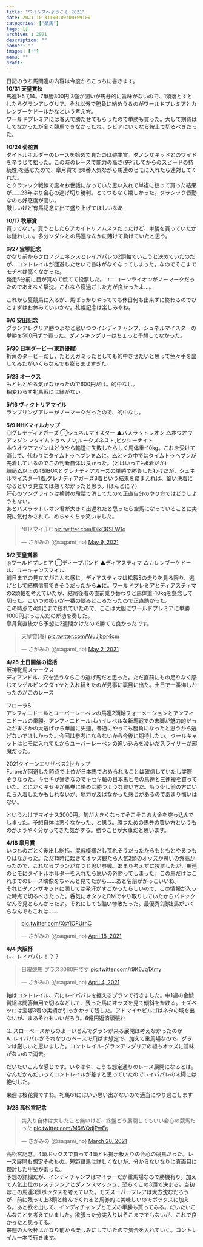 ```yaml
---
title: "ウインズへようこそ 2021"
date: 2021-10-31T00:00:00+09:00
categories: ["競馬"]
tags: []
archives : 2021
description: ""
banner: ""
images: [""]
menu: ""
draft:
---
```

日記のうち馬関連の内容は今度からこっちに書きます。  
**10/31 天皇賞秋**  
馬連1-5,7,14。7単勝300円
3強が固いが馬券的に旨味がないので、1頭落とすとしたらグランアレグリア。それ以外で勝負に絡めうるのがワールドプレミアとカレンブーケドールかなという考え方。  
ワールドプレミアには春天で勝たせてもらったので単勝も買った。大して期待はしてなかったが全く競馬できなかったね。シビアにいくなら鞍上で切るべきだった。  

**10/24 菊花賞**  
タイトルホルダーのレースを始めて見たのは弥生賞。ダノンザキッドとのワイドを辛うじて拾った。この時のレースで能力の高さ(先行してからのスピードの持続性)を感じたので、皐月賞では8番人気ながら馬連のヒモに入れたら連対してくれた。  
とクラシック戦線で度々お世話になっていた思い入れで単複に絞って買った結果が……23年ぶり会心の逃げ切り勝利。とてつもなく嬉しかった。クラシック皆勤なのも好感度が高い。  
厳しいけど有馬記念に出て盛り上げてほしいなあ
<!--more-->
**10/17 秋華賞**  
買ってない。買うとしたらアカイトリノムスメだったけど、単勝を買っていたかは疑わしい。多分ソダシとの馬連なんかに賭けて負けていたと思う。  

**6/27 宝塚記念**  
かなり前からクロノジェネシスとレイパパレの2頭軸でいこうと決めていたのだが、コントレイルが回避したせいで旨味がなくなってしまった。なのでそこまでモチベは高くなかった。  
発走5分前に目が覚めて慌てて投票した。ユニコーンライオンがノーマークだったのであえなく撃沈。これなら寝過ごした方が良かったよ…。  

これから夏競馬に入るが、馬ばっかりやってても休日何も出来ずに終わるのでひとまずはお休みでいいかな。札幌記念は楽しみやね。

**6/6 安田記念**   
グランアレグリア勝つよなと思いつつインディチャンプ、シュネルマイスターの単勝を500円ずつ買った。ダノンキングリーはちょっと予想してなかった。  

**5/30 日本ダービー(東京優駿)**  
折角のダービーだし、たとえガミったとしても的中させたいと思って色々手を出してみたがいくらなんでも膨らませすぎた。  

**5/23 オークス**  
もともとやる気がなかったので600円だけ。的中なし。  
相変わらず牝馬戦には縁がない。

**5/16 ヴィクトリアマイル**  
ランブリングアレーがノーマークだったので、的中なし。

**5/9 NHKマイルカップ**  
◎グレナディアガーズ ◯シュネルマイスター ▲バスラットレオン △ホウオウアマゾン ✓タイムトゥヘブン,ルークズネスト,ピクシーナイト  
ホウオウアマゾンはどうやら輸送に失敗したらしく馬体重-10kg。これを受けて消しで、代わりにタイムトゥヘブンを△に。△と✓の中ではタイムトゥヘブンが先着しているのでこの判断自体は良かった。(とはいっても6着だが)  
結局△以上の4頭BOXとグレナディアガーズの単勝で勝負したわけだが、シュネルマイスター1着,グレナディアガーズ3着という結果を踏まえれば、堅い決着になるという見立ては悪くなかったと思う。(ほんとに？)  
肝心のソングラインは検討の段階で消してたので正直自分のやり方ではどうしようもない。  
あとバスラットレオン君が大きく出遅れたと思ったら空馬になっていることに実況に気付かされて、めちゃくちゃ笑いました。  
<blockquote class="twitter-tweet" data-partner="tweetdeck"><p lang="ja" dir="ltr">NHKマイルC <a href="https://t.co/DikCKSLW1q">pic.twitter.com/DikCKSLW1q</a></p>&mdash; さがみの (@sagami_no) <a href="https://twitter.com/sagami_no/status/1391281365132333061?ref_src=twsrc%5Etfw">May 9, 2021</a></blockquote>
<script async src="https://platform.twitter.com/widgets.js" charset="utf-8"></script>

**5/2 天皇賞春**  
◎ワールドプレミア ◯ディープボンド ▲ディアスティマ △カレンブーケドール、ユーキャンスマイル  
前日までの見立てがこんな感じ。ディアスティマは松籟Sの走りを見る限り、逃げとして結構信用できそうだったから▲に。ワールドプレミアとディアスティマの2頭軸を考えていたが、結局後者の直前乗り替わりと馬体重-10kgを懸念して切った。こいつの扱いが一番の悩みどころだったので正直助かった。  
この時点で4頭にまで絞れていたので、ここは大胆にワールドプレミアに単勝1000円ぶっこんだのが功を奏した。  
皐月賞直後から予想に2週間かけたので勝てて良かったです。
<blockquote class="twitter-tweet" data-partner="tweetdeck"><p lang="ja" dir="ltr">天皇賞(春) <a href="https://t.co/WuJjbpr4cm">pic.twitter.com/WuJjbpr4cm</a></p>&mdash; さがみの (@sagami_no) <a href="https://twitter.com/sagami_no/status/1388748471650246664?ref_src=twsrc%5Etfw">May 2, 2021</a></blockquote>
<script async src="https://platform.twitter.com/widgets.js" charset="utf-8"></script>

**4/25 土日開催の総括**  
阪神牝馬ステークス  
ディアンドル、穴を狙うならこの逃げ馬だと思った。ただ直前にもの足りなく感じてシゲルピンクダイヤと入れ替えたのが見事に裏目に出た。土日で一番悔しかったのがこのレース  

フローラS  
アンフィニドールとユーバーレーベンの馬連2頭軸フォーメーションとアンフィニドールの単勝。アンフィニドールはハイレベルな新馬戦での末脚が魅力的だったがまさかの大逃げから華麗に失速。普通にやっても勝負になったと思うから逃げないでほしかった。今回は参考にならないから今後に期待したい。クールキャットはヒモに入れてたからユーバーレーベンの追い込みを凌いだスライリーが邪魔だった。  

2021クイーンエリザベス2世カップ  
Furoreが回避した時点で上位が日本馬で占められることは確信していたし実際そうなった。キセキが好きなのでキセキ軸の日本馬ヒモの馬連と三連複を買っていた。とにかくキセキが馬券に絡めば勝つような買い方だ。もう少し前の方にいたら入着したかもしれないが、地力が及ばなかった感じがあるのであまり悔いはない。  

というわけでマイナス3000円。気が大きくなってそこそこの大金を突っ込んでしまった。予想自体は悪くなかった、と思う。勝つための馬券の買い方というものがようやく分かってきた気がする。勝つことが大事だと思います。  

**4/18 皐月賞**  
いつものごとく後出し総括。混戦模様だし荒れそうだったからもともとやるつもりはなかった。ただ15時に起きてオッズ観たら人気2頭のオッズが思いの外高かったので、これならプランが立つと思い参戦。あまり考えずに投票したが、馬連のヒモにタイトルホルダーを入れたら思いの外勝ってしまった。この馬だけはこれまでのレース映像をちゃんと見てたから……あと名前がかっこいいね。  
それとダノンザキッドに関しては発汗がすごかったらしいので、この情報が入った時点で切るべきたった。呑気にオタクとDMでやり取りしていたからパドックなんぞ見とらんかったよ。それにしても酷い惨敗だった。最優秀2歳牡馬がいくらなんでもこれは……
<blockquote class="twitter-tweet"><p lang="und" dir="ltr"><a href="https://t.co/XsYlOFUrhC">pic.twitter.com/XsYlOFUrhC</a></p>&mdash; さがみの (@sagami_no) <a href="https://twitter.com/sagami_no/status/1383674854499446793?ref_src=twsrc%5Etfw">April 18, 2021</a></blockquote> <script async src="https://platform.twitter.com/widgets.js" charset="utf-8"></script>

**4/4 大阪杯**  
レ、レイパパレ！？？
<blockquote class="twitter-tweet"><p lang="ja" dir="ltr">日曜競馬 プラス3080円です <a href="https://t.co/r9K6Jq1Xmy">pic.twitter.com/r9K6Jq1Xmy</a></p>&mdash; さがみの (@sagami_no) <a href="https://twitter.com/sagami_no/status/1378601114161930240?ref_src=twsrc%5Etfw">April 4, 2021</a></blockquote> <script async src="https://platform.twitter.com/widgets.js" charset="utf-8"></script>

軸はコントレイル、穴にレイパパレを据えるプランで行きました。中1週の金鯱賞組は問答無用で切るなどして、残った馬にオッズを見て傾斜をかける。モズベッロは宝塚3着の実績が引っかかって残した。アドマイヤビルゴはネタの域を出ないが、まあそれもいいだろう。6億円返済頑張れ  

Q. スローペースからのよーいどんでグランが来る展開は考えなかったのか  
A. レイパパレがそれなりのペースで飛ばす想定で、加えて重馬場なので、グランは厳しいと思いました。コントレイル-グランアレグリアの組もオッズに旨味がないので消去。

だいたいこんな感じです。いやはや、こうも想定通りのレース展開になるとは。なんだかんだいってコントレイルが差すと思っていたのでレイパパレの末脚には絶句した。

来週は桜花賞ですね。牝馬G1にはいい思い出がないので適当にやり過ごします

**3/28 高松宮記念**  
<blockquote class="twitter-tweet"><p lang="ja" dir="ltr">実入り自体は大したこと無いけど、終盤どう展開してもいい会心の競馬だった <a href="https://t.co/M6WQdjPwFe">pic.twitter.com/M6WQdjPwFe</a></p>&mdash; さがみの (@sagami_no) <a href="https://twitter.com/sagami_no/status/1376064065689190403?ref_src=twsrc%5Etfw">March 28, 2021</a></blockquote> <script async src="https://platform.twitter.com/widgets.js" charset="utf-8"></script>

高松宮記念。4頭ボックスで買って4頭とも掲示板入りの会心の競馬だった。レース展開も想定そのもの。短距離馬は詳しくないが、分からないなりに真面目に検討した甲斐があった。  
予想の詳細だが、インディチャンプはマイラーだが重馬場なので勝機有り。加えて人気上位のレステンシアとダノンスマッシュ、恐らくこの3頭で決まる。当初はこの馬連3頭ボックスを考えていた。モズスーパーフレアは大方沈むだろうが、前に残って上3頭と絡んでくれると馬券的に美味しいのでボックスに加える。あと欲を出して、インディチャンプとモズの単勝も買ってみる。だいたいこんなことを考えていました。欲張った分実入りはそこまででもないが、これで良かったと思ってる。  
来週の大阪杯はかなり前から楽しみにしていたので気合を入れていく。コントレイル一本で行きます。